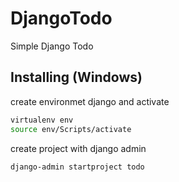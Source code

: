 # DjangoTodo
Simple Django Todo 

## Installing (Windows)
create environmet django and activate
```bash
virtualenv env
source env/Scripts/activate
```

create project with django admin
```bash
django-admin startproject todo
```
